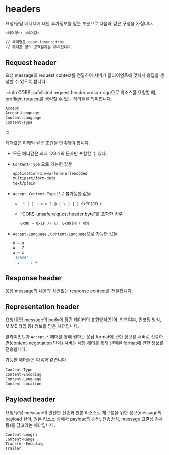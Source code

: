 # headers

요청/응답 메시지에 대한 추가정보를 담는 부분으로 다음과 같은 구성을 가집니다.

```bash
<헤더명>: <헤더값>

// 헤더명은 case-insensitive
// 헤더값 앞의 공백문자는 무시됩니다.
```

## Request header

요청 message의 request context를 전달하여 서버가 클라이언트에 맞춰서 응답을 생성할 수 있도록 합니다.

:::info CORS-safelisted request header
cross-orign으로 리소스를 요청할 때, preflight request를 생략할 수 있는 헤더들을 의미합니다.

```bash
Accept
Accept-Language
Content-Language
Content-Type
```

:::

헤더값은 아래와 같은 조건을 만족해야 합니다.

- 모든 헤더값은 최대 128개의 문자만 포함할 수 있다.
- `Content-Type` 으로 가능한 값들
  ```bash
  application/x-www-form-urlencoded
  multipart/form-data
  text/plain
  ```
- `Accept`, `Content-Type`으로 불가능한 값들

  - ` " ( ) : < > ? @ [ \ ] { } 0x7F(DEL)`

  - “CORS-unsafe request header byte”를 포함한 경우

    ```bash
    0x00 ~ 0x1F // 단, 0x09(HT) 제외
    ```

- `Accept-Language` , `Content-Language`으로 가능한 값들
  ```bash
  0 ~ 9
  A ~ Z
  a ~ z
  'space'
  - , - . ; =
  ```

## Response header

응답 message의 내용과 상관없는 response context를 전달합니다.

## Representation header

요청/응답 message의 body에 담긴 데이터의 표현방식(언어, 압축여부, 인코딩 방식, MIME 타입 등) 정보를 담은 헤더입니다.

클라이언트가 `Accept-*` 헤더를 통해 원하는 응답 format에 관한 정보를 서버로 전송하면(content-negotiation 단계) 서버는 해당 헤더를 통해 선택된 format에 관한 정보를 전송합니다.

가능한 헤더들은 다음과 같습니다.

```bash
Content-Type
Content-Encoding
Content-Language
Content-Location
```

## Payload header

요청/응답 message의 안전한 전송과 원본 리소스로 재구성을 위한 정보(message의 payload 길이, 원본 리소스 상에서 payload의 순번, 전송방식, message 고결성 검사 등)를 담고있는 헤더입니다.

```bash
Content-Length
Content-Range
Transfer-Encoding
Trailer
```
